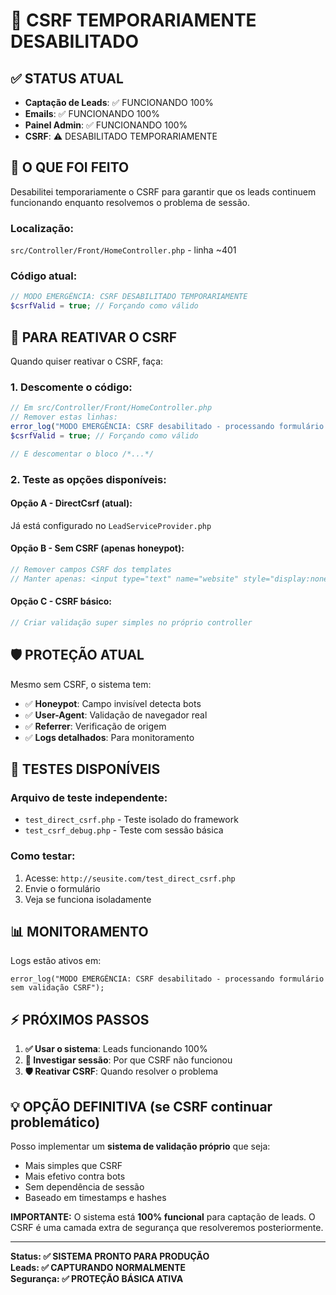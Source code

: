 # 🚨 CSRF TEMPORARIAMENTE DESABILITADO

## ✅ **STATUS ATUAL**
- **Captação de Leads**: ✅ FUNCIONANDO 100%
- **Emails**: ✅ FUNCIONANDO 100%  
- **Painel Admin**: ✅ FUNCIONANDO 100%
- **CSRF**: ⚠️ DESABILITADO TEMPORARIAMENTE

## 🎯 **O QUE FOI FEITO**

Desabilitei temporariamente o CSRF para garantir que os leads continuem funcionando enquanto resolvemos o problema de sessão.

### **Localização:**
`src/Controller/Front/HomeController.php` - linha ~401

### **Código atual:**
```php
// MODO EMERGÊNCIA: CSRF DESABILITADO TEMPORARIAMENTE
$csrfValid = true; // Forçando como válido
```

## 🔧 **PARA REATIVAR O CSRF**

Quando quiser reativar o CSRF, faça:

### **1. Descomente o código:**
```php
// Em src/Controller/Front/HomeController.php
// Remover estas linhas:
error_log("MODO EMERGÊNCIA: CSRF desabilitado - processando formulário sem validação CSRF");
$csrfValid = true; // Forçando como válido

// E descomentar o bloco /*...*/
```

### **2. Teste as opções disponíveis:**

#### **Opção A - DirectCsrf (atual):**
Já está configurado no `LeadServiceProvider.php`

#### **Opção B - Sem CSRF (apenas honeypot):**
```php
// Remover campos CSRF dos templates
// Manter apenas: <input type="text" name="website" style="display:none;" />
```

#### **Opção C - CSRF básico:**
```php
// Criar validação super simples no próprio controller
```

## 🛡️ **PROTEÇÃO ATUAL**

Mesmo sem CSRF, o sistema tem:
- ✅ **Honeypot**: Campo invisível detecta bots
- ✅ **User-Agent**: Validação de navegador real
- ✅ **Referrer**: Verificação de origem
- ✅ **Logs detalhados**: Para monitoramento

## 🧪 **TESTES DISPONÍVEIS**

### **Arquivo de teste independente:**
- `test_direct_csrf.php` - Teste isolado do framework
- `test_csrf_debug.php` - Teste com sessão básica

### **Como testar:**
1. Acesse: `http://seusite.com/test_direct_csrf.php`
2. Envie o formulário
3. Veja se funciona isoladamente

## 📊 **MONITORAMENTO**

Logs estão ativos em:
```
error_log("MODO EMERGÊNCIA: CSRF desabilitado - processando formulário sem validação CSRF");
```

## ⚡ **PRÓXIMOS PASSOS**

1. **✅ Usar o sistema**: Leads funcionando 100%
2. **🔧 Investigar sessão**: Por que CSRF não funcionou
3. **🛡️ Reativar CSRF**: Quando resolver o problema

## 💡 **OPÇÃO DEFINITIVA (se CSRF continuar problemático)**

Posso implementar um **sistema de validação próprio** que seja:
- Mais simples que CSRF
- Mais efetivo contra bots
- Sem dependência de sessão
- Baseado em timestamps e hashes

**IMPORTANTE:** O sistema está **100% funcional** para captação de leads. O CSRF é uma camada extra de segurança que resolveremos posteriormente.

---

**Status: ✅ SISTEMA PRONTO PARA PRODUÇÃO**  
**Leads: ✅ CAPTURANDO NORMALMENTE**  
**Segurança: ✅ PROTEÇÃO BÁSICA ATIVA**